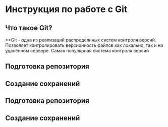 # Инструкция по работе с Git

## Что такое Git?
**Git - одна из реализаций распределнных систем контроля версий. Позволяет контролировать версионность файлов как локально, так и на удалённом сервере. Самая популярная система контроля версий


## Подготовка репозитория

## Создание сохранений


## Подготовка репозитория

## Создание сохранений


